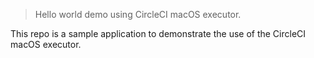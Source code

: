 > Hello world demo using CircleCI macOS executor.  

This repo is a sample application to demonstrate the use of the CircleCI macOS executor.
